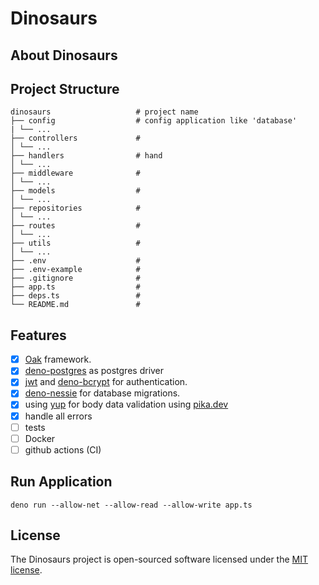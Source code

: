 # Dinosaurs

## About Dinosaurs

## Project Structure

    dinosaurs                   # project name
    ├── config                  # config application like 'database'
    | └── ...
    ├── controllers             #
    │ └── ...
    ├── handlers                # hand
    │ └── ...
    ├── middleware              #
    │ └── ...
    ├── models                  #
    │ └── ...
    ├── repositories            #
    │ └── ...
    ├── routes                  #
    │ └── ...
    ├── utils                   #
    │ └── ...
    ├── .env                    #
    ├── .env-example            #
    ├── .gitignore              #
    ├── app.ts                  #
    ├── deps.ts                 #
    └── README.md               #

## Features

- [x] [Oak](https://github.com/oakserver/oak) framework.
- [x] [deno-postgres](https://github.com/buildondata/deno-postgres) as postgres driver
- [x] [jwt](https://github.com/timonson/djwt) and [deno-bcrypt](https://github.com/JamesBroadberry/deno-bcrypt) for authentication.
- [x] [deno-nessie](https://github.com/halvardssm/deno-nessie) for database migrations.
- [x] using [yup](https://github.com/jquense/yup) for body data validation using [pika.dev](https://www.pika.dev/)
- [x] handle all errors
- [ ] tests
- [ ] Docker
- [ ] github actions (CI)

## Run Application

    deno run --allow-net --allow-read --allow-write app.ts

## License

The Dinosaurs project is open-sourced software licensed under the [MIT license](LICENSE).
